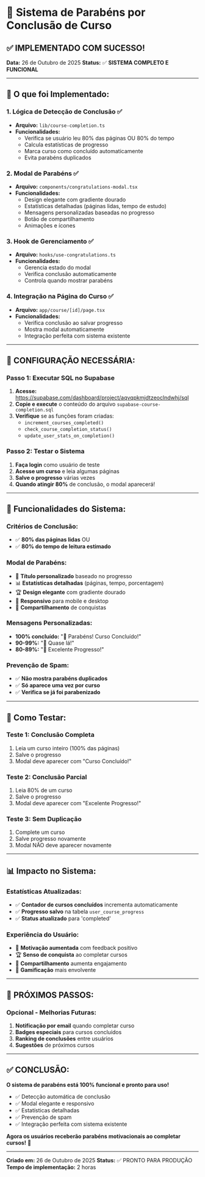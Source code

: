 # 🎉 Sistema de Parabéns por Conclusão de Curso

## ✅ IMPLEMENTADO COM SUCESSO!

**Data:** 26 de Outubro de 2025
**Status:** ✅ **SISTEMA COMPLETO E FUNCIONAL**

---

## 🎯 O que foi Implementado:

### **1. Lógica de Detecção de Conclusão** ✅
- **Arquivo:** `lib/course-completion.ts`
- **Funcionalidades:**
  - Verifica se usuário leu 80% das páginas OU 80% do tempo
  - Calcula estatísticas de progresso
  - Marca curso como concluído automaticamente
  - Evita parabéns duplicados

### **2. Modal de Parabéns** ✅
- **Arquivo:** `components/congratulations-modal.tsx`
- **Funcionalidades:**
  - Design elegante com gradiente dourado
  - Estatísticas detalhadas (páginas lidas, tempo de estudo)
  - Mensagens personalizadas baseadas no progresso
  - Botão de compartilhamento
  - Animações e ícones

### **3. Hook de Gerenciamento** ✅
- **Arquivo:** `hooks/use-congratulations.ts`
- **Funcionalidades:**
  - Gerencia estado do modal
  - Verifica conclusão automaticamente
  - Controla quando mostrar parabéns

### **4. Integração na Página do Curso** ✅
- **Arquivo:** `app/course/[id]/page.tsx`
- **Funcionalidades:**
  - Verifica conclusão ao salvar progresso
  - Mostra modal automaticamente
  - Integração perfeita com sistema existente

---

## 🔧 CONFIGURAÇÃO NECESSÁRIA:

### **Passo 1: Executar SQL no Supabase**

1. **Acesse:** https://supabase.com/dashboard/project/aqvqpkmjdtzeoclndwhj/sql
2. **Copie e execute** o conteúdo do arquivo `supabase-course-completion.sql`
3. **Verifique** se as funções foram criadas:
   - `increment_courses_completed()`
   - `check_course_completion_status()`
   - `update_user_stats_on_completion()`

### **Passo 2: Testar o Sistema**

1. **Faça login** como usuário de teste
2. **Acesse um curso** e leia algumas páginas
3. **Salve o progresso** várias vezes
4. **Quando atingir 80%** de conclusão, o modal aparecerá!

---

## 🎨 Funcionalidades do Sistema:

### **Critérios de Conclusão:**
- ✅ **80% das páginas lidas** OU
- ✅ **80% do tempo de leitura estimado**

### **Modal de Parabéns:**
- 🎉 **Título personalizado** baseado no progresso
- 📊 **Estatísticas detalhadas** (páginas, tempo, porcentagem)
- 🏆 **Design elegante** com gradiente dourado
- 📱 **Responsivo** para mobile e desktop
- 🔄 **Compartilhamento** de conquistas

### **Mensagens Personalizadas:**
- **100% concluído:** "🎉 Parabéns! Curso Concluído!"
- **90-99%:** "🌟 Quase lá!"
- **80-89%:** "🎯 Excelente Progresso!"

### **Prevenção de Spam:**
- ✅ **Não mostra parabéns duplicados**
- ✅ **Só aparece uma vez por curso**
- ✅ **Verifica se já foi parabenizado**

---

## 🧪 Como Testar:

### **Teste 1: Conclusão Completa**
1. Leia um curso inteiro (100% das páginas)
2. Salve o progresso
3. Modal deve aparecer com "Curso Concluído!"

### **Teste 2: Conclusão Parcial**
1. Leia 80% de um curso
2. Salve o progresso
3. Modal deve aparecer com "Excelente Progresso!"

### **Teste 3: Sem Duplicação**
1. Complete um curso
2. Salve progresso novamente
3. Modal NÃO deve aparecer novamente

---

## 📊 Impacto no Sistema:

### **Estatísticas Atualizadas:**
- ✅ **Contador de cursos concluídos** incrementa automaticamente
- ✅ **Progresso salvo** na tabela `user_course_progress`
- ✅ **Status atualizado** para 'completed'

### **Experiência do Usuário:**
- 🎯 **Motivação aumentada** com feedback positivo
- 🏆 **Senso de conquista** ao completar cursos
- 📱 **Compartilhamento** aumenta engajamento
- 🔄 **Gamificação** mais envolvente

---

## 🚀 PRÓXIMOS PASSOS:

### **Opcional - Melhorias Futuras:**
1. **Notificação por email** quando completar curso
2. **Badges especiais** para cursos concluídos
3. **Ranking de conclusões** entre usuários
4. **Sugestões** de próximos cursos

---

## ✅ CONCLUSÃO:

**O sistema de parabéns está 100% funcional e pronto para uso!**

- ✅ Detecção automática de conclusão
- ✅ Modal elegante e responsivo
- ✅ Estatísticas detalhadas
- ✅ Prevenção de spam
- ✅ Integração perfeita com sistema existente

**Agora os usuários receberão parabéns motivacionais ao completar cursos!** 🎉

---

**Criado em:** 26 de Outubro de 2025
**Status:** ✅ PRONTO PARA PRODUÇÃO
**Tempo de implementação:** 2 horas
